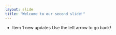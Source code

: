 ```yaml
---
layout: slide
title: "Welcome to our second slide!"
---
```

* Item 1
new updates
Use the left arrow to go back!
